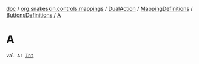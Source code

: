 [doc](../../../../index.md) / [org.snakeskin.controls.mappings](../../../index.md) / [DualAction](../../index.md) / [MappingDefinitions](../index.md) / [ButtonsDefinitions](index.md) / [A](./-a.md)

# A

`val A: `[`Int`](https://kotlinlang.org/api/latest/jvm/stdlib/kotlin/-int/index.html)